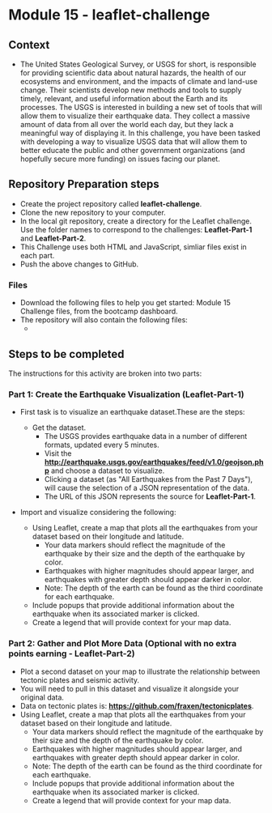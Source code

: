 # Module 15 - leaflet-challenge

## Context

- The United States Geological Survey, or USGS for short, is responsible for providing scientific data about natural hazards, the health of our ecosystems and environment, and the impacts of climate and land-use change. Their scientists develop new methods and tools to supply timely, relevant, and useful information about the Earth and its processes.
The USGS is interested in building a new set of tools that will allow them to visualize their earthquake data. They collect a massive amount of data from all over the world each day, but they lack a meaningful way of displaying it. In this challenge, you have been tasked with developing a way to visualize USGS data that will allow them to better educate the public and other government organizations (and hopefully secure more funding) on issues facing our planet.

## Repository Preparation steps

- Create the project repository called **leaflet-challenge**.
- Clone the new repository to your computer.
- In the local git repository, create a directory for the Leaflet challenge. Use the folder names to correspond to the challenges: **Leaflet-Part-1** and **Leaflet-Part-2**.
- This Challenge uses both HTML and JavaScript, simliar files exist in each part.
- Push the above changes to GitHub.

### Files

- Download the following files to help you get started: Module 15 Challenge files, from the bootcamp dashboard.
- The repository will also contain the following files:
  - <TBD>

## Steps to be completed

The instructions for this activity are broken into two parts:

### Part 1: Create the Earthquake Visualization (**Leaflet-Part-1**)

- First task is to visualize an earthquake dataset.These are the steps:
  - Get the dataset.
    - The USGS provides earthquake data in a number of different formats, updated every 5 minutes.
    - Visit the **<http://earthquake.usgs.gov/earthquakes/feed/v1.0/geojson.php>** and choose a dataset to visualize.
    - Clicking a dataset (as "All Earthquakes from the Past 7 Days"), will cause the selection of a JSON representation of the data.
    - The URL of this JSON represents the source for **Leaflet-Part-1**.

- Import and visualize considering the following:
  - Using Leaflet, create a map that plots all the earthquakes from your dataset based on their longitude and latitude.
    - Your data markers should reflect the magnitude of the earthquake by their size and the depth of the earthquake by color.
    - Earthquakes with higher magnitudes should appear larger, and earthquakes with greater depth should appear darker in color.
    - Note: The depth of the earth can be found as the third coordinate for each earthquake.
  - Include popups that provide additional information about the earthquake when its associated marker is clicked.
  - Create a legend that will provide context for your map data.

### Part 2: Gather and Plot More Data (Optional with no extra points earning - **Leaflet-Part-2**)

- Plot a second dataset on your map to illustrate the relationship between tectonic plates and seismic activity. 
- You will need to pull in this dataset and visualize it alongside your original data. 
- Data on tectonic plates is:  **https://github.com/fraxen/tectonicplates**.
- Using Leaflet, create a map that plots all the earthquakes from your dataset based on their longitude and latitude.
  - Your data markers should reflect the magnitude of the earthquake by their size and the depth of the earthquake by color. 
  - Earthquakes with higher magnitudes should appear larger, and earthquakes with greater depth should appear darker in color.
  - Note: The depth of the earth can be found as the third coordinate for each earthquake.
  - Include popups that provide additional information about the earthquake when its associated marker is clicked.
  - Create a legend that will provide context for your map data.

